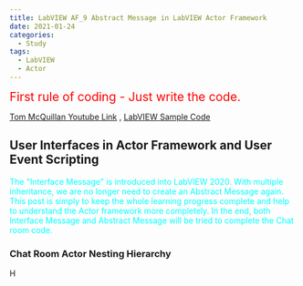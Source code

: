 ```yaml
---
title: LabVIEW AF_9 Abstract Message in LabVIEW Actor Framework
date: 2021-01-24
categories:
  - Study
tags:
  - LabVIEW
  - Actor
---
```

<span style="color:red">
<span style="font-size: 150%">
First rule of coding - Just write the code. </span>
</span>

[Tom McQuillan Youtube Link](https://www.youtube.com/watch?v=2k3ZDwJolbA&list=PLmF-6jvwRvVNFzBjzh4bQDjFbv6lShcth) , [LabVIEW Sample Code](https://github.com/laserengineer/LabVIEW-Study.git)

## User Interfaces in Actor Framework and User Event Scripting

<span style="color: Cyan">The "Interface Message" is introduced into LabVIEW 2020. With multiple inheritance, we are no longer need to create an Abstract Message again. This post is simply to keep the whole learning progress complete and help to understand the Actor framework more completely. In the end, both Interface Message and Abstract Message will be tried to complete the Chat room code. </span>

### Chat Room Actor Nesting Hierarchy

H
